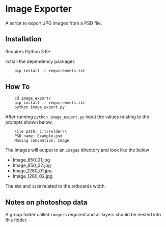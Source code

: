 # Image Exporter

A script to export JPG images from a PSD file.

## Installation

Requires Python 3.6+

Install the dependency packages

``` python
    pip install -r requirements.txt
```

## How To

``` terminal
    cd image_export/
    pip install -r requirements.txt
    python image_export.py
```

After running `python image_export.py` input the values relating to the prompts shown below;

``` terminal
    File path: C:\\Folder\\
    PSD name: Example.psd
    Naming convention: Image
```

The images will output to an `images` directory and look like the below

- Image_850_01.jpg
- Image_850_02.jpg
- Image_1280_01.jpg
- Image_1280_02.jpg

The `850` and `1280` related to the artboards width.

## Notes on photoshop data

A group folder called `image` is required and all layers should be nested into this folder.
